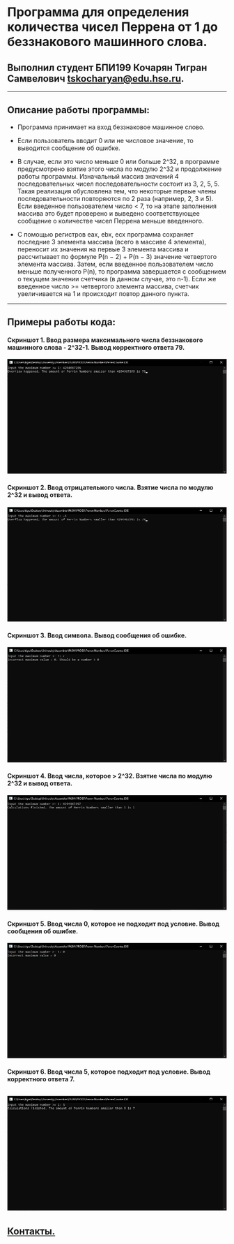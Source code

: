 # Программа для определения количества чисел Перрена от 1 до беззнакового машинного слова.
## Выполнил студент БПИ199 Кочарян Тигран Самвелович <tskocharyan@edu.hse.ru>.
---

## Описание работы программы:

* Программа принимает на вход беззнаковое машинное слово. 


* Если пользователь вводит 0 или не числовое значение, то выводится сообщение об ошибке.


* В случае, если это число меньше 0 или больше 2^32, в программе предусмотрено взятие этого числа по модулю 2^32 и продолжение работы программы.
Изначальный массив значений 4 последовательных чисел последовательности состоит из 3, 2, 5, 5. Такая реализация обусловлена тем, что некоторые первые члены последовательности повторяются по 2 раза (например, 2, 3 и 5). Если введенное пользователем число < 7, то на этапе заполнения массива это будет проверено и выведено соответствующее сообщение о количестве чисел Перрена меньше введенного.


* С помощью регистров eax, ebx, ecx программа сохраняет последние 3 элемента массива (всего в массиве 4 элемента), переносит их значения на первые 3 элемента массива и рассчитывает по формуле P(n − 2) + P(n − 3) значение четвертого элемента массива. Затем, если введенное пользователем число меньше полученного P(n), то программа завершается с сообщением о текущем значении счетчика (в данном случае, это n-1). Если же введенное число >= четвертого элемента массива, счетчик увеличивается на 1 и происходит повтор данного пункта.

---
## Примеры работы кода:

#### Скриншот 1. Ввод размера максимального числа беззнакового машинного слова - 2^32-1. Вывод корректного ответа 79.
![](imgs/screenshot_input_maximum.jpg)

#### Скриншот 2. Ввод отрицательного числа. Взятие числа по модулю 2^32 и вывод ответа.
![](imgs/screenshot_input_minus.jpg)

#### Скриншот 3. Ввод символа. Вывод сообщения об ошибке.
![](imgs/screenshot_input_nan.jpg)

#### Скриншот 4. Ввод числа, которое > 2^32. Взятие числа по модулю 2^32 и вывод ответа.
![](imgs/screenshot_input_overflow.jpg)

#### Скриншот 5. Ввод числа 0, которое не подходит под условие. Вывод сообщения об ошибке.
![](imgs/screenshot_input_zero.jpg)

#### Скриншот 6. Ввод числа 5, которое подходит под условие. Вывод корректного ответа 7.
![](imgs/screenshot_input_usual.jpg)
---
## [Контакты.](https://vk.com/k_tigran)
